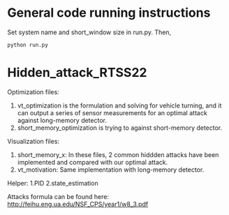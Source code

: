 # General code running instructions
Set system name and short_window size in run.py. Then,
```
python run.py
```

# Hidden_attack_RTSS22

Optimization files:
1. vt_optimization is the formulation and solving for vehicle turning, and it can output a series of sensor measurements for an
 optimal attack against long-memory detector.
2. short_memory_optimization is trying to against short-memory detector.

Visualization files:
1. short_memory_x: In these files, 2 common hiddden attacks have been implemented and compared with our optimal attack.
2. vt_motivation: Same implementation with long-memory detector.

Helper:
1.PID
2.state_estimation

Attacks formula can be found here: http://feihu.eng.ua.edu/NSF_CPS/year1/w8_3.pdf
